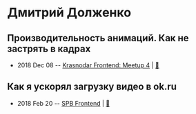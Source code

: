 # Дмитрий Долженко

## Производительность анимаций. Как не застрять в кадрах
- 2018 Dec 08 -- [Krasnodar Frontend: Meetup 4](https://www.youtube.com/watch?v=TI3ZyjcSBiY)  | [:notebook:](https://yadi.sk/d/G8AwLBQo2bI8Pw)  
## Как я ускорял загрузку видео в ok.ru
- 2018 Feb 20 -- [SPB Frontend](https://www.youtube.com/watch?v=vmSsEmwh9k4&index=3&list=PLI6q7lZ9ClB2M54XrhyzSTGkTyw5NB4dS&t=0s)  | [:notebook:](http://amp.gs/xDCV)  
